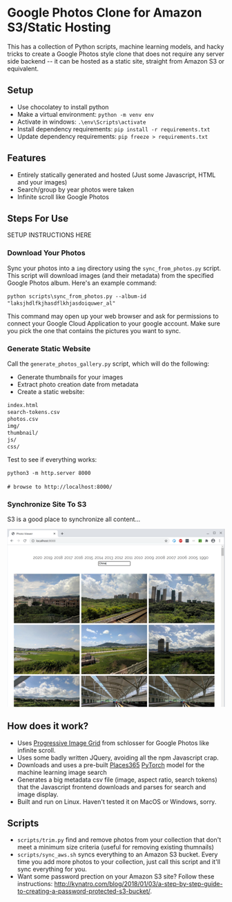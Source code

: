 # Google Photos Clone for Amazon S3/Static Hosting

This has a collection of Python scripts, machine learning models, and hacky tricks to create a Google Photos style clone that does not require any server side backend -- it can be hosted as a static site, straight from Amazon S3 or equivalent.

## Setup
* Use chocolatey to install python
* Make a virtual environment: `python -m venv env`
* Activate in windows: `.\env\Scripts\activate`
* Install dependency requirements: `pip install -r requirements.txt`
* Update dependency requirements: `pip freeze > requirements.txt`

## Features

* Entirely statically generated and hosted (Just some Javascript, HTML and your images)
* Search/group by year photos were taken
* Infinite scroll like Google Photos

## Steps For Use

SETUP INSTRUCTIONS HERE

### Download Your Photos

Sync your photos into a `img` directory using the `sync_from_photos.py` script. This script will download images (and their metadata) from the specified Google Photos album. Here's an example command: 

```
python scripts\sync_from_photos.py --album-id "laksjhdlfkjhasdflkhjasdoiquwer_al"
```

This command may open up your web browser and ask for permissions to connect your Google Cloud Application to your google account. Make sure you pick the one that contains the pictures you want to sync.

### Generate Static Website

Call the `generate_photos_gallery.py` script, which will do the following:

* Generate thumbnails for your images
* Extract photo creation date from metadata
* Create a static website:

```
index.html
search-tokens.csv
photos.csv
img/ 
thumbnail/
js/
css/
```

Test to see if everything works:

```
python3 -m http.server 8000

# browse to http://localhost:8000/
```

### Synchronize Site To S3

S3 is a good place to synchronize all content...


![Screenshot](screenshot.png)

## How does it work?

* Uses [Progressive Image Grid](https://github.com/schlosser/pig.js/) from schlosser for Google Photos like infinite scroll.
* Uses some badly written JQuery, avoiding all the npm Javascript crap.
* Downloads and uses a pre-built [Places365](http://places2.csail.mit.edu/) [PyTorch](https://pytorch.org) model for the machine learning image search
* Generates a big metadata csv file (image, aspect ratio, search tokens) that the Javascript frontend downloads and parses for search and image display.
* Built and run on Linux. Haven't tested it on MacOS or Windows, sorry.

## Scripts

* `scripts/trim.py` find and remove photos from your collection that don't meet a minimum size criteria (useful for removing existing thumnails)
* `scripts/sync_aws.sh` syncs everything to an Amazon S3 bucket. Every time you add more photos to your collection, just call this script and it'll sync everything for you.
* Want some password prection on your Amazon S3 site? Follow these instructions: http://kynatro.com/blog/2018/01/03/a-step-by-step-guide-to-creating-a-password-protected-s3-bucket/.



